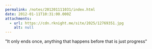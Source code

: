 ```yaml
---
permalink: /notes/201201111031/index.html
date: 2012-01-11T10:31:00.000Z
attachments:
  - url: https://cdn.rknight.me/site/2025/12769351.jpg
    alt: null
---
```


"It only ends once, anything that happens before that is just progress"
